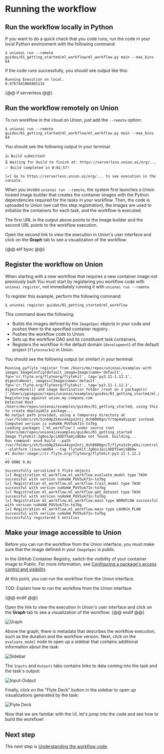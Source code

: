 # Running the workflow

## Run the workflow locally in Python

If you want to do a quick check that you code runs, run the code in your local Python environment with the following command:

```{code-block} shell
$ unionai run --remote guides/01_getting_started/ml_workflow/ml_workflow.py main --max_bins 64
```

If the code runs successfully, you should see output like this:

```{code-block} shell
Running Execution on local.
0.9767441860465116
```

{@@ if serverless @@}

## Run the workflow remotely on Union

To run workflow in the cloud on Union, just add the `--remote` option:

```{code-block} shell
$ unionai run --remote guides/01_getting_started/ml_workflow/ml_workflow.py main --max_bins 64
```

You should see the following output in your terminal:

```{code-block} shell
👍 Build submitted!
⏳ Waiting for build to finish at: https://serverless.union.ai/org/...
✅ Build completed in 0:01:57!

[✔] Go to https://serverless.union.ai/org/... to see execution in the console.
```

When you invoke `unionai run --remote`, the system first launches a Union hosted image builder that creates the container images
with the Python dependencies required for the tasks in your workflow.
Then, the code is uploaded to Union (we call this step *registration*),
the images are used to initialize the containers for each task, and the workflow is executed.

The first URL in the output above points to the image builder and the second URL points to the workflow execution.

Open the second link to view the execution in Union's user interface and click on the **Graph** tab
to see a visualization of the workflow:

{@@ elif byoc @@}

## Register the workflow on Union

When starting with a new workflow that requires a new container image not previously built
You must start by registering you workflow code with `unionai register`, not immediately running it with `unionai run --remote`

To register this example, perform the following command:

```{code-block} shell
$ unionai register guides/01_getting_started/ml_workflow
```

This command does the following:

* Builds the images defined by the `ImageSpec` objects in your code and pushes them to the specified container registry.
* Pushes the workflow code to Union.
* Sets up the workflow DAG and its constituent task containers.
* Registers the workflow in the default domain (`development`) of the default project (`flytesnacks`) in Union.

You should see the following output (or similar) in your terminal:

```{code-block} shell
Running pyflyte register from /Users/me/repos/unionai/examples with images ImageConfig(default_image=Image(name='default', fqn='cr.flyte.org/flyteorg/flytekit', tag='py3.11-1.12.2', digest=None), images=[Image(name='default', fqn='cr.flyte.org/flyteorg/flytekit', tag='py3.11-1.12.2', digest=None)]) and image destination folder /root on 1 package(s) ('/Users/ppiegaze/repos/unionai/examples/guides/01_getting_started/ml_workflow',)
Registering against union.my-company.com
Detected Root /Users/me/repos/unionai/examples/guides/01_getting_started, using this to create deployable package...
No output path provided, using a temporary directory at /var/folders/vh/5cnb0p254xv44zpn2ntj_0ch0000gn/T/tmp4a9iqzqt instead
Computed version is nuHakW_PUV5uk71n-to7bg
Loading packages ['ml_workflow'] under source root /Users/me/repos/unionai/examples/guides/01_getting_started
Image flytekit:Jg0osJpciXDDf5amjsBDAw not found. building...
Run command: envd build --path /var/folders/vh/5cnb0p254xv44zpn2ntj_0ch0000gn/T/flyte3i9ry6kc/control_plane_metadata/local_flytekit/03f65b09b7ea32403f5e7673ebae1993  --platform linux/amd64 --tag flytekit:Jg0osJpciXDDf5amjsBDAw
#1 docker-image://cr.flyte.org/flyteorg/flytekit:py3.11-1.12.2
...
#9 DONE 9.0s

Successfully serialized 5 flyte objects
[✔] Registration ml_workflow.ml_workflow.evaluate_model type TASK successful with version nuHakW_PUV5uk71n-to7bg
[✔] Registration ml_workflow.ml_workflow.train_model type TASK successful with version nuHakW_PUV5uk71n-to7bg
[✔] Registration ml_workflow.ml_workflow.get_dataset type TASK successful with version nuHakW_PUV5uk71n-to7bg
[✔] Registration ml_workflow.ml_workflow.main type WORKFLOW successful with version nuHakW_PUV5uk71n-to7bg
[✔] Registration ml_workflow.ml_workflow.main type LAUNCH_PLAN successful with version nuHakW_PUV5uk71n-to7bg
Successfully registered 5 entities
```

## Make your image accessible to Union

Before you can run the workflow from the Union interface, you must make sure that the image defined in your `ImageSpec` is public.

In the GitHub Container Registry, switch the visibility of your container image to Public. For more information, see [Configuring a package's access control and visibility](https://docs.github.com/en/packages/learn-github-packages/configuring-a-packages-access-control-and-visibility.md#about-inheritance-of-access-permissions-and-visibility).

At this point, you can run the workflow from the Union interface.

TOD: Explain how to run the workflow from the Union interface

{@@ endif @@}

Open the link to view the execution in Union's user interface and click on the **Graph** tab
to see a visualization of the workflow:
{@@ endif @@}

![Graph](/_static/images/getting-started-graph.jpg)

Above the graph, there is metadata that describes the workflow execution, such as the
duration and the workflow version. Next, click on the `evaluate_model` node to open up a
sidebar that contains additional information about the task:

![Sidebar](/_static/images/getting-started-full-sidebar.jpg)

The `Inputs` and `Outputs` tabs contains links to data coming into the task and the
task's output:

![Input-Output](/_static/images/getting-started-input-output.jpg)

Finally, click on the "Flyte Deck" button in the sidebar to open up visualizations generated
by the task:

![Flyte Deck](/_static/images/getting-started-flyte-deck.jpg)

Now that we are familiar with the UI, let's jump into the code and see how to build the
workflow!

## Next step

The next step is [Understanding the workflow code](understanding-the-workflow-code).

